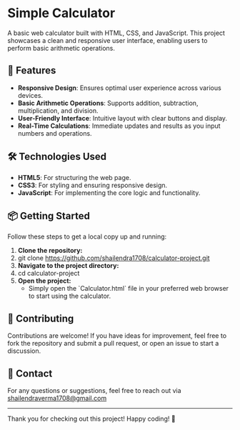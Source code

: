 
# Simple Calculator

A basic web calculator built with HTML, CSS, and JavaScript. This project showcases a clean and responsive user interface, enabling users to perform basic arithmetic operations.

## 🚀 Features

- **Responsive Design**: Ensures optimal user experience across various devices.
- **Basic Arithmetic Operations**: Supports addition, subtraction, multiplication, and division.
- **User-Friendly Interface**: Intuitive layout with clear buttons and display.
- **Real-Time Calculations**: Immediate updates and results as you input numbers and operations.

## 🛠️ Technologies Used

- **HTML5**: For structuring the web page.
- **CSS3**: For styling and ensuring responsive design.
- **JavaScript**: For implementing the core logic and functionality.

## 📦 Getting Started

Follow these steps to get a local copy up and running:

1. **Clone the repository:**
2. git clone https://github.com/shailendra1708/calculator-project.git
3. **Navigate to the project directory:**
4. cd calculator-project
5. **Open the project:**
   - Simply open the \`Calculator.html\` file in your preferred web browser to start using the calculator.

## 🤝 Contributing

Contributions are welcome! If you have ideas for improvement, feel free to fork the repository and submit a pull request, or open an issue to start a discussion.

## 📧 Contact

For any questions or suggestions, feel free to reach out via shailendraverma1708@gmail.com

---------
Thank you for checking out this project! Happy coding! 🚀
